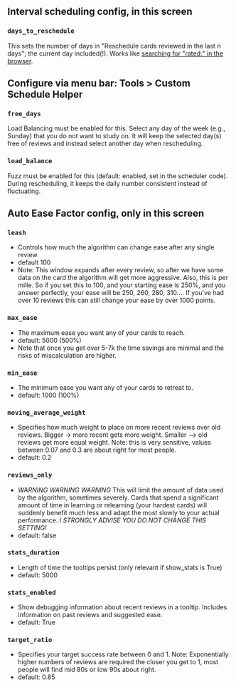 ## Interval scheduling config, in this screen

### `days_to_reschedule`

This sets the number of days in "Reschedule cards reviewed in the last n days"; the current day included(!). Works like [searching for "rated:" in the browser](https://docs.ankiweb.net/searching.html?highlight=rated#answered).

## Configure via menu bar: Tools > Custom Schedule Helper

### `free_days`

Load Balancing must be enabled for this. Select any day of the week (e.g., Sunday) that you do not want to study on. It will keep the selected day(s) free of reviews and instead select another day when rescheduling.

### `load_balance`

Fuzz must be enabled for this (default: enabled, set in the scheduler code). During rescheduling, it keeps the daily number consistent instead of fluctuating.

## Auto Ease Factor config, only in this screen

### `leash`

- Controls how much the algorithm can change ease after any single review
- default 100
- Note: This window expands after every review, so after we have some data on
the card the algorithm will get more aggressive. Also, this is per mille. So
if you set this to 100, and your starting ease is 250%, and you answer
perfectly, your ease will be 250, 260, 280, 310.... If you've had over 10
reviews this can still change your ease by over 1000 points.

### `max_ease`

- The maximum ease you want any of your cards to reach.
- default: 5000 (500%)
- Note that once you get over 5-7k the time savings are minimal and the risks
of miscalculation are higher.

### `min_ease`

- The minimum ease you want any of your cards to retreat to.
- default: 1000 (100%)

### `moving_average_weight`

- Specifies how much weight to place on more recent reviews over old reviews. Bigger -> more recent gets more weight. Smaller --> old reviews get more equal weight.
Note: this is very sensitive, values between 0.07 and 0.3 are about right for
most people.
- default: 0.2

### `reviews_only`

- *WARNING WARNING WARNING* This will limit the amount of data used by the
algorithm, sometimes severely. Cards that spend a significant amount of
time in learning or relearning (your hardest cards) will suddenly benefit
much less and adapt the most slowly to your actual performance.
*I STRONGLY ADVISE YOU DO NOT CHANGE THIS SETTING!*
- default: false

### `stats_duration`

- Length of time the tooltips persist (only relevant if show_stats is True)
- default: 5000

### `stats_enabled`

- Show debugging information about recent reviews in a tooltip. Includes
information on past reviews and suggested ease.
- default: True

### `target_ratio`

- Specifies your target success rate between 0 and 1. Note: Exponentially
higher numbers of reviews are required the closer you get to 1, most people
will find mid 80s or low 90s about right.
- default: 0.85